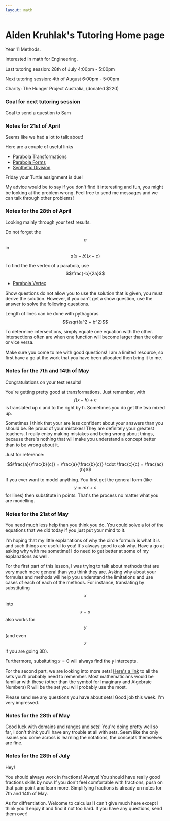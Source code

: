 ```yaml
---
layout: math
---
```

# Aiden Kruhlak's Tutoring Home page

Year 11 Methods.

Interested in math for Engineering.

Last tutoring session: 28th of July 4:00pm - 5:00pm

Next tutoring session: 4th of August 6:00pm - 5:00pm

Charity: The Hunger Project Australia, (donated $220)


### Goal for next tutoring session
Goal to send a question to Sam

### Notes for 21st of April

Seems like we had a lot to talk about!

Here are a couple of useful links

 - [Parabola Transformations](https://www.desmos.com/calculator/gh5du3k4mp)
 - [Parabola Forms](https://www.desmos.com/calculator/z1tvbo5cew)
 - [Synthetic Division](https://www.purplemath.com/modules/synthdiv.htm)

Friday your Turtle assignment is due!

My advice would be to say if you don't find it interesting and fun, you might
be looking at the problem wrong. Feel free to send me messages and we can
talk through other problems!

### Notes for the 28th of April

Looking mainly through your test results.

Do not forget the $$a$$ in $$a(x-b)(x-c)$$

To find the the vertex of a parabola, use $$\frac{-b}{2a}$$

 - [Parabola Vertex](https://www.desmos.com/calculator/xagm2cxlqu)

Show questions do not allow you to use the solution that is given, you must derive
the solution. However, if you can't get a show question, use the answer to solve
the following questions.

Length of lines can be done with pythagoras $$\sqrt{a^2 + b^2}$$

To determine intersections, simply equate one equation with the other. Intersections
often are when one function will become larger than the other or vice versa.

Make sure you come to me with good questions! I am a limited resource, so first
have a go at the work that you have been allocated then bring it to me.

### Notes for the 7th and 14th of May
Congratulations on your test results!

You're getting pretty good at transformations. Just remember, with $$f(x-h)+c$$
is translated up c and to the right by h. Sometimes you do get the two mixed up.

Sometimes I think that your are less confident about your answers than you should
be. Be proud of your mistakes! They are definitely your greatest teachers. I
really enjoy making mistakes and being wrong about things, because there's nothing
that will make you understand a concept better than to be wrong about it.

Just for reference:

$$\frac{a}{\frac{b}{c}} = \frac{a}{\frac{b}{c}} \cdot \frac{c}{c} = \frac{ac}{b}$$

If you ever want to model anything. You first get the general form (like $$y=mx+c$$
for lines) then substitute in points. That's the process no matter what you are modelling.

### Notes for the 21st of May
You need much less help than you think you do. You could solve a lot of the
equations that we did today if you just put your mind to it.

I'm hoping that my little explanations of why the circle formula is what it is
and such things are useful to you! It's always good to ask why. Have a go at asking
why with me sometime! I do need to get better at some of my explanations as well.

For the first part of this lesson, I was trying to talk about methods that are
very much more general than you think they are. Asking why about your formulas
and methods will help you understand the limitations and use cases of each of
each of the methods. For instance, translating by substituting $$x$$ into $$x - a$$
also works for $$y$$ (and even $$z$$ if you are going 3D).

Furthermore, subsituting $x = 0$ will always find the $y$ intercepts.

For the second part, we are looking into more sets! [Here's a link](https://www.mathsisfun.com/sets/number-types.html) 
to all the sets you'll probably need to remember. Most mathematicians would be
familiar with these (other than the symbol for Imaginary and Algebraic Numbers)
R will be the set you will probably use the most.

Please send me any questions you have about sets! Good job this week. I'm very 
impressed.

### Notes for the 28th of May
Good luck with domains and ranges and sets! You're doing pretty well so far,
I don't think you'll have any trouble at all with sets. Seem like the only issues
you come across is learning the notations, the concepts themselves are fine.

### Notes for the 28th of July
Hey!

You should always work in fractions! Always! You should have really good fractions
skills by now. If you don't feel comfortable with fractions, push on that pain
point and learn more. Simplifying fractions is already on notes for 7th and 14th
of May.

As for diffrentiation. Welcome to calculus! I can't give much here except I think
you'll enjoy it and find it not too hard. If you have any questions, send them
over!
